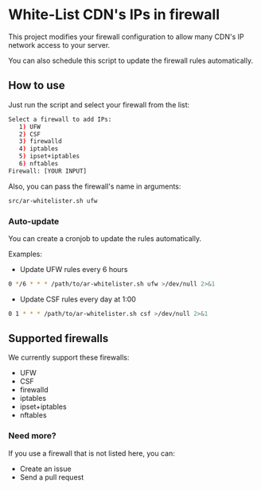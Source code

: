 # White-List CDN's IPs in firewall


This project modifies your firewall configuration to allow many CDN's IP network access to your server.

You can also schedule this script to update the firewall rules automatically.

## How to use

Just run the script and select your firewall from the list:

```bash
Select a firewall to add IPs:
   1) UFW
   2) CSF
   3) firewalld
   4) iptables
   5) ipset+iptables
   6) nftables
Firewall: [YOUR INPUT]
```

Also, you can pass the firewall's name in arguments:

```bash
src/ar-whitelister.sh ufw
```

### Auto-update

You can create a cronjob to update the rules automatically.

Examples:

* Update UFW rules every 6 hours

```bash
0 */6 * * * /path/to/ar-whitelister.sh ufw >/dev/null 2>&1
```

* Update CSF rules every day at 1:00

```bash
0 1 * * * /path/to/ar-whitelister.sh csf >/dev/null 2>&1
```

## Supported firewalls

We currently support these firewalls:

* UFW
* CSF
* firewalld
* iptables
* ipset+iptables
* nftables

### Need more?

If you use a firewall that is not listed here, you can:

* Create an issue
* Send a pull request
